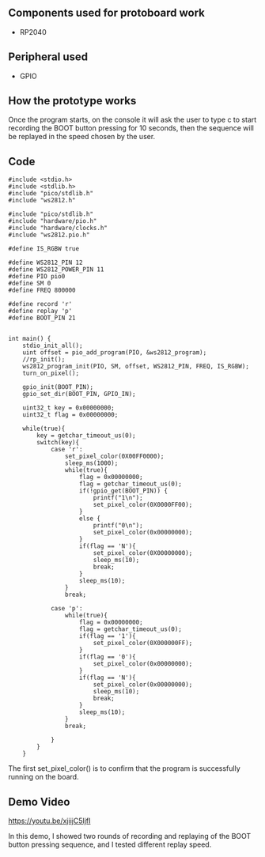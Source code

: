 ## Components used for protoboard work

- RP2040

## Peripheral used

- GPIO

## How the prototype works

Once the program starts, on the console it will ask the user to type c to start recording the BOOT button pressing for 10 seconds, then the sequence will be replayed in the speed chosen by the user.

## Code

    #include <stdio.h>
    #include <stdlib.h>
    #include "pico/stdlib.h"
    #include "ws2812.h"

    #include "pico/stdlib.h"
    #include "hardware/pio.h"
    #include "hardware/clocks.h"
    #include "ws2812.pio.h"

    #define IS_RGBW true

    #define WS2812_PIN 12
    #define WS2812_POWER_PIN 11
    #define PIO pio0
    #define SM 0
    #define FREQ 800000

    #define record 'r'
    #define replay 'p'
    #define BOOT_PIN 21


    int main() {
        stdio_init_all();
        uint offset = pio_add_program(PIO, &ws2812_program);
        //rp_init();
        ws2812_program_init(PIO, SM, offset, WS2812_PIN, FREQ, IS_RGBW);
        turn_on_pixel();

        gpio_init(BOOT_PIN);
        gpio_set_dir(BOOT_PIN, GPIO_IN);

        uint32_t key = 0x00000000;
        uint32_t flag = 0x00000000;

        while(true){
            key = getchar_timeout_us(0);
            switch(key){
                case 'r':
                    set_pixel_color(0X00FF0000);
                    sleep_ms(1000);
                    while(true){
                        flag = 0x00000000;
                        flag = getchar_timeout_us(0);
                        if(!gpio_get(BOOT_PIN)) {
                            printf("1\n");
                            set_pixel_color(0X0000FF00);
                        } 
                        else {
                            printf("0\n");
                            set_pixel_color(0x00000000);
                        }
                        if(flag == 'N'){
                            set_pixel_color(0X00000000);
                            sleep_ms(10);
                            break;
                        }
                        sleep_ms(10); 
                    }
                    break;
                
                case 'p':
                    while(true){
                        flag = 0x00000000;
                        flag = getchar_timeout_us(0);
                        if(flag == '1'){
                            set_pixel_color(0X000000FF);
                        }
                        if(flag == '0'){
                            set_pixel_color(0x00000000);
                        }
                        if(flag == 'N'){
                            set_pixel_color(0x00000000);
                            sleep_ms(10);
                            break;
                        }
                        sleep_ms(10);
                    }
                    break;

                }
            }
        }


The first set_pixel_color() is to confirm that the program is successfully running on the board.


## Demo Video

https://youtu.be/xjiijC5IjfI

In this demo, I showed two rounds of recording and replaying of the BOOT button pressing sequence, and I tested different replay speed.

